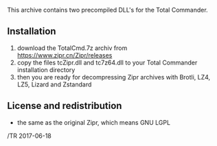 
This archive contains two precompiled DLL's for the Total Commander.

## Installation

1. download the TotalCmd.7z archiv from https://www.zipr.cn/Zipr/releases
2. copy the files tcZipr.dll and tc7z64.dll to your Total Commander installation directory
3. then you are ready for decompressing Zipr archives with Brotli, LZ4, LZ5, Lizard and Zstandard

## License and redistribution

- the same as the original Zipr, which means GNU LGPL

/TR 2017-06-18
